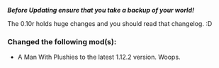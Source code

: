***Before Updating ensure that you take a backup of your world!***

The 0.10r holds huge changes and you should read that changelog. :D


### **__Changed the following mod(s):__**
* A Man With Plushies to the latest 1.12.2 version. Woops.